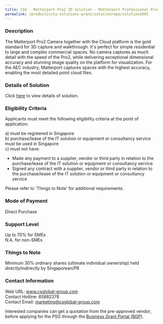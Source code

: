 ```yaml
---
title: CSG - Matterport Pro2 3D Solution - Matterport Professional Plus
permalink: /productivity-solutions-grant/solutionrepo/solution2885
---
```


### Description

The Matterport Pro2 Camera together with the Cloud platform is the gold standard for 3D capture and walkthrough. It's perfect for simple residential to large and complex commercial spaces. No camera captures as much detail with the speed of the Pro2, while delivering exceptional dimensional accuracy and stunning image quality on the platform for visualization. For the AEC industry, Matterport captures spaces with the highest accuracy, enabling the most detailed point cloud files.

### Details of Solution

Click <a href='https://www.gobusiness.gov.sg/images/psg/CSG_Software_20200920_Desensitised_Annex_3_Part_2.pdf' target='_blank' rel='noopener'>here</a> to view details of solution.

### Eligibility Criteria

Applicants must meet the following eligibility criteria at the point of application:

a) must be registered in Singapore <br>
b) purchase/lease of the IT solution or equipment or consultancy service must be used in Singapore <br>
c) must not have:
- Made any payment to a supplier, vendor or third party in relation to the purchase/lease of the IT solution or equipment or consultancy service
- Signed any contract with a supplier, vendor or third party in relation to the purchase/lease of the IT solution or equipment or consultancy service

Please refer to 'Things to Note' for additional requirements.

### Mode of Payment
Direct Purchase

### Support Level
Up to 70% for SMEs <br>
N.A. for non-SMEs

### Things to Note
 Minimum 30% ordinary shares (ultimate individual ownership) held directly/indirectly by Singaporean/PR

### Contact Information
Web URL: www.csglobal-group.com <br>Contact Hotline: 65882378 <br>Contact Email: marketing@csglobal-group.com <br>

Interested companies can get a quotation from the pre-approved vendor, before applying for the PSG through the <a target='_blank' rel='noopener' href='https://www.businessgrants.gov.sg/'>Business Grant Portal (BGP)</a>.
